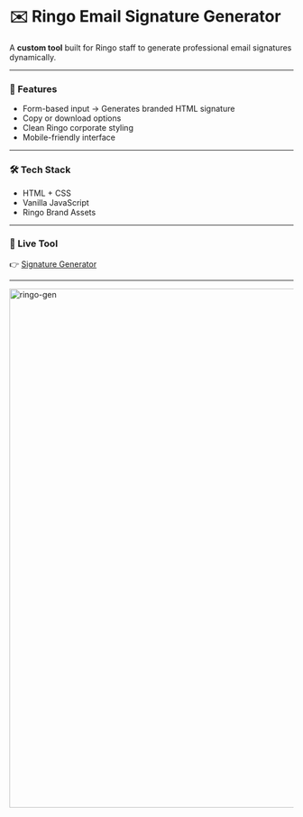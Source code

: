 # ✉️ Ringo Email Signature Generator

A **custom tool** built for Ringo staff to generate professional email signatures dynamically.  

---

### 🌟 Features
- Form-based input → Generates branded HTML signature  
- Copy or download options  
- Clean Ringo corporate styling  
- Mobile-friendly interface  

---

### 🛠️ Tech Stack
- HTML + CSS
- Vanilla JavaScript
- Ringo Brand Assets

---

### 🔗 Live Tool
👉 [Signature Generator](https://ringo.ng/signature-generator.html)  

---
<img width="1919" height="921" alt="ringo-gen" src="https://github.com/user-attachments/assets/db954ba7-1c28-47f9-8327-764858768de4" />
